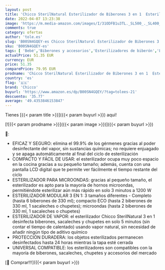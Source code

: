 ```yaml
---
layout: post
title: 'Chicco SterilNatural Esterilizador de Biberones 3 en 1  Esterilizador Natural de Vapor para Microondas con 3 Configuraciones  Rápido y Fácil de Usar  Hasta 6 Biberones de 330 ml o Chupetes  Blanco'
date: 2022-04-07 13:23:38
image: 'https://m.media-amazon.com/images/I/31ODFB1u3TL._SL500_._SL400_.jpg'
comments: true
category: ofertas
author: 'tole.es'
slug: 'B00SN4GQEY-es Chicco SterilNatural Esterilizador de Biberones 3 en 1...'
sku: 'B00SN4GQEY-es'
tags: [ 'Bebé','Biberones y accesorios','Esterilizadores de biberón','Lactancia y alimentación','biberones','chicco','chupetes', ]
actualPrice: 51.35 EUR
currency: EUR
price: 51.35
comparePrice: 79.95 EUR
prodname: 'Chicco SterilNatural Esterilizador de Biberones 3 en 1  Esterilizador Natural de Vapor para Microondas con 3 Configuraciones  Rápido y Fácil de Usar  Hasta 6 Biberones de 330 ml o Chupetes  Blanco'
country: 'es'
flag: '🇪🇸'
brand: 'Chicco'
buyurl: 'https://www.amazon.es/dp/B00SN4GQEY/?tag=tolees-21'
descuento: '35.77'
average: '49.4353846153847'
---
```


Tienes [{{< param title >}}]({{< param buyurl >}}) aqui!

[![{{< param prodname >}}]({{< param image >}})]({{< param buyurl >}})

🔎:

- EFICAZ Y SEGURO: elimina el 99.9% de los gérmenes gracias al poder desinfectante del vapor, sin sustancias químicas; no requiere enjuagado y se apaga automáticamente al final del ciclo de esterilización
- COMPACTO Y FÁCIL DE USAR: el esterilizador ocupa muy poco espacio en la cocina gracias a su pequeño tamaño; además, cuenta con una pantalla LCD digital que te permite ver fácilmente el tiempo restante del ciclo
- ESTERILIZADOR PARA MICROONDAS: gracias al pequeño tamaño, el esterilizador es apto para la mayoría de hornos microondas, permitiéndote esterilizar aún más rápido en solo 3 minutos a 1200 W
- ESTERILIZADOR MODULAR 3 EN 1: 3 tamaños diferentes - Completo (hasta 6 biberones de 330 ml); compacto ECO (hasta 2 biberones de 330 ml, 1 sacaleches o chupetes); microondas (hasta 2 biberones de 330 ml, 1 sacaleches o chupetes)
- ESTERILIZADOR DE VAPOR: el esterilizador Chicco SterilNatural 3 en 1 desinfecta biberones, sacaleches y chupetes en solo 5 minutos (sin contar el tiempo de calentado) usando vapor natural, sin necesidad de añadir ningún tipo de aditivo químico
- PROTECCIÓN DURADERA: los objetos esterilizados permanecen desinfectados hasta 24 horas mientras la tapa esté cerrada
- UNIVERSAL COMPATIBLE: los esterilizadores son compatibles con la mayoría de biberones, sacaleches, chupetes y accesorios del mercado

[🛒 Comprar!!!]({{< param buyurl >}})
